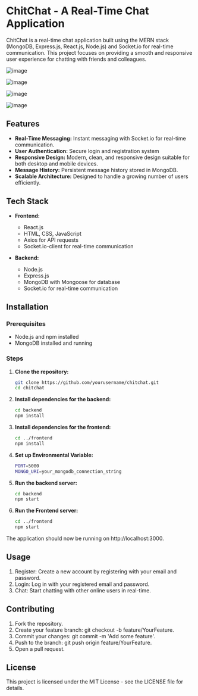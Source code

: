 # ChitChat - A Real-Time Chat Application

ChitChat is a real-time chat application built using the MERN stack (MongoDB, Express.js, React.js, Node.js) and Socket.io for real-time communication. This project focuses on providing a smooth and responsive user experience for chatting with friends and colleagues.

![image](https://github.com/user-attachments/assets/08465a67-7b00-4f82-82ed-5b25ed871912)

![image](https://github.com/user-attachments/assets/ee006019-1a4b-4f2b-9ad5-2e3de197a2fa)

![image](https://github.com/user-attachments/assets/e42e09cd-a0ec-4a38-9236-039c9383e36b)

![image](https://github.com/user-attachments/assets/55815db8-9fd7-48d0-900e-54873bb56bf7)

## Features
- **Real-Time Messaging:** Instant messaging with Socket.io for real-time communication.
- **User Authentication:** Secure login and registration system
- **Responsive Design:** Modern, clean, and responsive design suitable for both desktop and mobile devices.
- **Message History:** Persistent message history stored in MongoDB.
- **Scalable Architecture:** Designed to handle a growing number of users efficiently.

## Tech Stack
- **Frontend:**
  - React.js
  - HTML, CSS, JavaScript
  - Axios for API requests
  - Socket.io-client for real-time communication

- **Backend:**
  - Node.js
  - Express.js
  - MongoDB with Mongoose for database
  - Socket.io for real-time communication

## Installation

### Prerequisites

- Node.js and npm installed
- MongoDB installed and running

### Steps

1. **Clone the repository:**
   ```bash
   git clone https://github.com/yourusername/chitchat.git
   cd chitchat
2. **Install dependencies for the backend:**
   ```bash
   cd backend
   npm install
3. **Install dependencies for the frontend:**
   ```bash
   cd ../frontend
   npm install
4. **Set up Environmental Variable:**
   ```bash
   PORT=5000
   MONGO_URI=your_mongodb_connection_string
5. **Run the backend server:**
   ```bash
   cd backend
   npm start
6. **Run the Frontend server:**
   ```bash
   cd ../frontend
   npm start

The application should now be running on http://localhost:3000.

## Usage
1. Register: Create a new account by registering with your email and password.
2. Login: Log in with your registered email and password.
3. Chat: Start chatting with other online users in real-time.

## Contributing
1. Fork the repository.
2. Create your feature branch: git checkout -b feature/YourFeature.
3. Commit your changes: git commit -m 'Add some feature'.
4. Push to the branch: git push origin feature/YourFeature.
5. Open a pull request.

## License
This project is licensed under the MIT License - see the LICENSE file for details.



